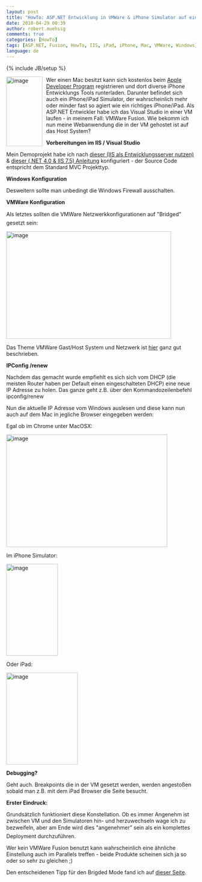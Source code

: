 ```yaml
---
layout: post
title: "HowTo: ASP.NET Entwicklung in VMWare & iPhone Simulator auf einem Mac nutzen"
date: 2010-04-29 00:39
author: robert.muehsig
comments: true
categories: [HowTo]
tags: [ASP.NET, Fusion, HowTo, IIS, iPad, iPhone, Mac, VMWare, Windows]
language: de
---
```

{% include JB/setup %}
<p><a href="{{BASE_PATH}}/assets/wp-images-de/image956.png"><img style="border-bottom: 0px; border-left: 0px; margin: 0px 10px 0px 0px; display: inline; border-top: 0px; border-right: 0px" title="image" border="0" alt="image" align="left" src="{{BASE_PATH}}/assets/wp-images-de/image_thumb141.png" width="96" height="185" /></a>Wer einen Mac besitzt kann sich kostenlos beim <a href="http://developer.apple.com/">Apple Developer Program</a> registrieren und dort diverse iPhone Entwicklungs Tools runterladen. Darunter befindet sich auch ein iPhone/iPad Simulator, der wahrscheinlich mehr oder minder fast so agiert wie ein richtiges iPhone/iPad. Als ASP.NET Entwickler habe ich das Visual Studio in einer VM laufen - in meinem Fall: VMWare Fusion. Wie bekomm ich nun meine Webanwendung die in der VM gehostet ist auf das Host System?</p> <p></p>  <p></p>  <p><strong>Vorbereitungen im IIS / Visual Studio</strong></p>  <p>Mein Demoprojekt habe ich nach <a href="{{BASE_PATH}}/2009/03/19/howto-iis7-als-development-server-im-visual-studio-2008-einrichten/">dieser (IIS als Entwicklungsserver nutzen)</a> &amp; <a href="{{BASE_PATH}}/2010/04/29/howto-net-4-0-asp-net-mvc-on-iis-7-5-pagehandlerfactory-integrated-has-a-bad-module-managedpipelinehandler/">dieser (.NET 4.0 &amp; IIS 7.5) Anleitung</a> konfiguriert - der Source Code entspricht dem Standard MVC Projekttyp.</p>  <p><strong>Windows Konfiguration</strong></p>  <p>Desweitern sollte man unbedingt die Windows Firewall ausschalten.</p>  <p><strong>VMWare Konfiguration</strong></p>  <p>Als letztes sollten die VMWare Netzwerkkonfigurationen auf "Bridged” gesetzt sein:</p>  <p><a href="{{BASE_PATH}}/assets/wp-images-de/image957.png"><img style="border-bottom: 0px; border-left: 0px; display: inline; border-top: 0px; border-right: 0px" title="image" border="0" alt="image" src="{{BASE_PATH}}/assets/wp-images-de/image_thumb142.png" width="438" height="286" /></a> </p>  <p>Das Theme VMWare Gast/Host System und Netzwerk ist <a href="http://communities.vmware.com/docs/DOC-2527">hier</a> ganz gut beschrieben.</p>  <p><strong>IPConfig /renew</strong></p>  <p>Nachdem das gemacht wurde empfiehlt es sich sich vom DHCP (die meisten Router haben per Default einen eingeschalteten DHCP) eine neue IP Adresse zu holen. Das ganze geht z.B. über den Kommandozeilenbefehl ipconfig/renew</p>  <p>Nun die aktuelle IP Adresse vom Windows auslesen und diese kann nun auch auf dem Mac in jegliche Browser eingegeben werden:</p>  <p>Egal ob im Chrome unter MacOSX:</p>  <p><a href="{{BASE_PATH}}/assets/wp-images-de/image958.png"><img style="border-bottom: 0px; border-left: 0px; display: inline; border-top: 0px; border-right: 0px" title="image" border="0" alt="image" src="{{BASE_PATH}}/assets/wp-images-de/image_thumb143.png" width="428" height="299" /></a> </p>  <p>Im iPhone Simulator:</p>  <p></p>  <p><a href="{{BASE_PATH}}/assets/wp-images-de/image959.png"><img style="border-bottom: 0px; border-left: 0px; display: inline; border-top: 0px; border-right: 0px" title="image" border="0" alt="image" src="{{BASE_PATH}}/assets/wp-images-de/image_thumb144.png" width="137" height="244" /></a></p>  <p>Oder iPad: </p>  <p><a href="{{BASE_PATH}}/assets/wp-images-de/image960.png"><img style="border-bottom: 0px; border-left: 0px; display: inline; border-top: 0px; border-right: 0px" title="image" border="0" alt="image" src="{{BASE_PATH}}/assets/wp-images-de/image_thumb145.png" width="190" height="244" /></a> </p>  <p></p>  <p><strong>Debugging?</strong> </p>  <p>Geht auch. Breakpoints die in der VM gesetzt werden, werden angestoßen sobald man z.B. mit dem iPad Browser die Seite besucht.</p>  <p><strong>Erster Eindruck:</strong></p>  <p>Grundsätzlich funktioniert diese Konstellation. Ob es immer Angenehm ist zwischen VM und den Simulatoren hin- und herzuwechseln wage ich zu bezweifeln, aber am Ende wird dies "angenehmer” sein als ein komplettes Deployment durchzuführen. </p>  <p>Wer kein VMWare Fusion benutzt kann wahrscheinlich eine ähnliche Einstellung auch im Parallels treffen - beide Produkte scheinen sich ja so oder so sehr zu gleichen ;)</p>  <p>Den entscheidenen Tipp für den Brigded Mode fand ich auf <a href="http://dotnetaddict.dotnetdevelopersjournal.com/vmware_iis_fusion.htm">dieser Seite</a>.</p>
